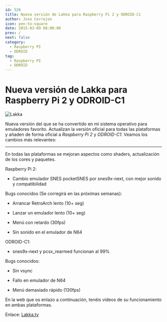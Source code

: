 ```yaml
---
id: 526
title: Nueva versión de Lakka para Raspberry Pi 2 y ODROID-C1
author: Jose Cerrejon
icon: pen-to-square
date: 2015-03-09 08:00:00
prev: /
next: false
category:
  - Raspberry PI
  - ODROID
tag:
  - Raspberry PI
  - ODROID
---
```


# Nueva versión de Lakka para Raspberry Pi 2 y ODROID-C1

![Lakka](/images/2014/11/lakka.png)

Nueva versión del que se ha convertido en mi sistema operativo para emuladores favorito. Actualizan la versión oficial para todas las plataformas y añaden de forma oficial a *Raspberry Pi 2* y *ODROID-C1*. Veamos los cambios más relevantes:

- - -
En todas las plataformas se mejoran aspectos como shaders, actualización de los cores y paquetes.

Raspberry Pi 2:

* Cambio emulador SNES pocketSNES por snes9x-next, con mejor sonido y compatibilidad

Bugs conocidos (Se corregirá en las próximas semanas):

* Arrancar RetroArch lento (10+ seg)

* Lanzar un emulador lento (10+ seg)

* Menú con retardo (30fps)

* Sin sonido en el emulador de N64

ODROID-C1:

* snes9x-next y pcsx_rearmed funcionan al 99%

Bugs conocidos:

* Sin vsync

* Fallo en emulador de N64

* Menú demasiado rápido (130fps)

En la web que os enlazo a continuación, tenéis vídeos de su funcionamiento en ambas plataformas.

Enlace: [Lakka.tv](http://www.lakka.tv/articles/2015/03/08/release-for-raspberry-pi-2-and-odroid-c1-and-more/)